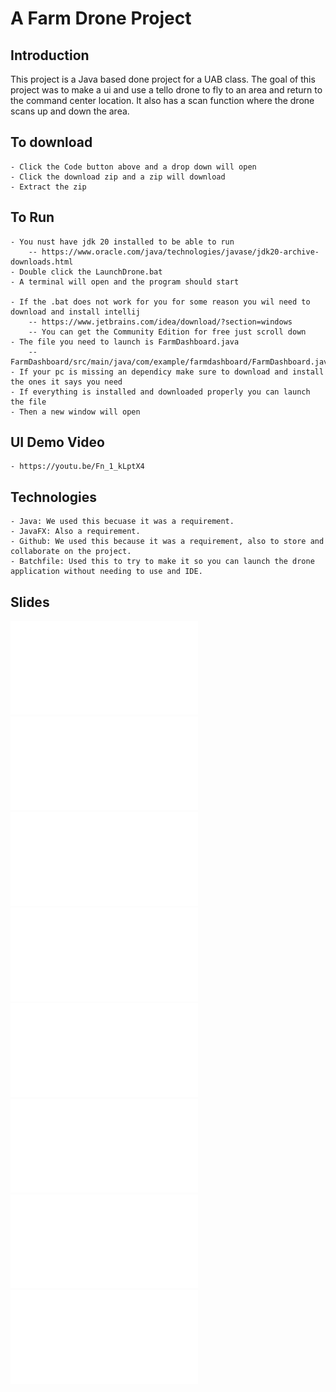 # A Farm Drone Project

## Introduction
This project is a Java based done project for a UAB class. The goal of this project was to make a ui and use a tello drone to fly to an area and return to the command center location. It also has a scan function where the drone scans up and down the area. 

## To download
	- Click the Code button above and a drop down will open
	- Click the download zip and a zip will download
	- Extract the zip 
	
## To Run
	- You nust have jdk 20 installed to be able to run 
		-- https://www.oracle.com/java/technologies/javase/jdk20-archive-downloads.html
	- Double click the LaunchDrone.bat
	- A terminal will open and the program should start

	- If the .bat does not work for you for some reason you wil need to download and install intellij
		-- https://www.jetbrains.com/idea/download/?section=windows
		-- You can get the Community Edition for free just scroll down
	- The file you need to launch is FarmDashboard.java
		-- FarmDashboard/src/main/java/com/example/farmdashboard/FarmDashboard.java
	- If your pc is missing an dependicy make sure to download and install the ones it says you need
	- If everything is installed and downloaded properly you can launch the file 
	- Then a new window will open

## UI Demo Video
	- https://youtu.be/Fn_1_kLptX4
	
## Technologies
	- Java: We used this becuase it was a requirement.
	- JavaFX: Also a requirement.
	- Github: We used this because it was a requirement, also to store and collaborate on the project. 
	- Batchfile: Used this to try to make it so you can launch the drone application without needing to use and IDE.

## Slides

![Slides](readme_Pictures/picture1.pdf)
![Slides](readme_Pictures/picture2.pdf)
![Slides](readme_Pictures/picture3.pdf)
![Slides](readme_Pictures/picture4.pdf)
![Slides](readme_Pictures/picture5.pdf)
![Slides](readme_Pictures/picture6.pdf)
![Slides](readme_Pictures/picture7.pdf)
![Slides](readme_Pictures/picture8.pdf)